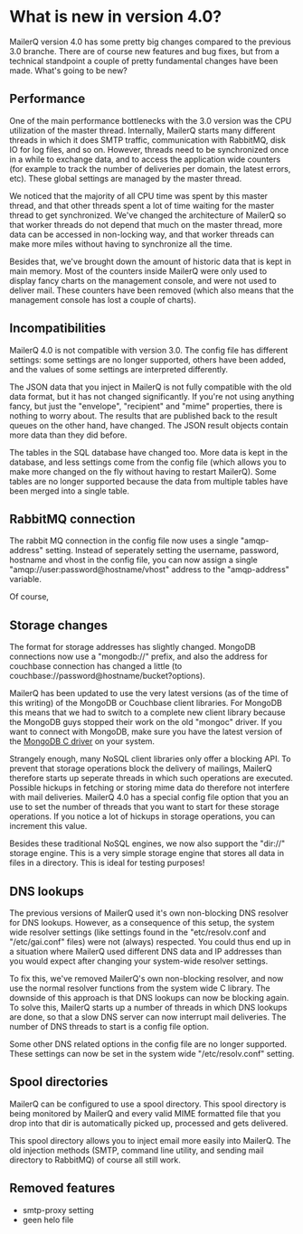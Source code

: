 # What is new in version 4.0?

MailerQ version 4.0 has some pretty big changes compared to the previous
3.0 branche. There are of course new features and bug fixes, but from a 
technical standpoint a couple of pretty  fundamental changes have been 
made. What's going to be new?


## Performance

One of the main performance bottlenecks with the 3.0 version was the
CPU utilization of the master thread. Internally, MailerQ starts many
different threads in which it does SMTP traffic, communication with
RabbitMQ, disk IO for log files, and so on. However, threads need to be 
synchronized once in a while to exchange data, and to access
the application wide counters (for example to track the number of 
deliveries per domain, the latest errors, etc). These global settings
are managed by the master thread.

We noticed that the majority of all CPU time was spent by this master
thread, and that other threads spent a lot of time waiting for the
master thread to get synchronized. We've changed the architecture
of MailerQ so that worker threads do not depend that much on the master
thread, more data can be accessed in non-locking way, and that worker
threads can make more miles without having to synchronize all the time.

Besides that, we've brought down the amount of historic data that is kept in
main memory. Most of the counters inside MailerQ were only used to display 
fancy charts on the management console, and were not used to deliver
mail. These counters have been removed (which also means that the management
console has lost a couple of charts).


## Incompatibilities

MailerQ 4.0 is not compatible with version 3.0. The config file has
different settings: some settings are no longer supported, others have
been added, and the values of some settings are interpreted differently.

The JSON data that you inject in MailerQ is not fully compatible with
the old data format, but it has not changed significantly. If you're 
not using anything fancy, but just the "envelope", "recipient" and "mime"
properties, there is nothing to worry about. The results that are published
back to the result queues on the other hand, have changed. The JSON 
result objects contain more data than they did before.

The tables in the SQL database have changed too. More data is kept
in the database, and less settings come from the config file (which allows 
you to make more changed on the fly without having to restart MailerQ). 
Some tables are no longer supported because the data from multiple 
tables have been merged into a single table.


## RabbitMQ connection

The rabbit MQ connection in the config file now uses a single "amqp-address"
setting. Instead of seperately setting the username, password, hostname and 
vhost in the config file, you can now assign a single "amqp://user:password@hostname/vhost" 
address to the "amqp-address" variable.

Of course, 


## Storage changes

The format for storage addresses has slightly changed. MongoDB
connections now use a "mongodb://" prefix, and also the address for
couchbase connection has changed a little (to couchbase://password@hostname/bucket?options).

MailerQ has been updated to use the very latest versions (as of the time
of this writing) of the MongoDB or Couchbase client libraries. For MongoDB
this means that we had to switch to a complete new client library because
the MongoDB guys stopped their work on the old "mongoc" driver. If
you want to connect with MongoDB, make sure you have the latest version
of the [MongoDB C driver](https://github.com/mongodb/mongo-c-driver) on 
your system.

Strangely enough, many NoSQL client libraries only offer a blocking API. 
To prevent that storage operations block the delivery of mailings, MailerQ 
therefore starts up seperate threads in which such operations are executed. 
Possible hickups in fetching or storing mime data do therefore not interfere with mail
deliveries. MailerQ 4.0 has a special config file option that you an use
to set the number of threads that you want to start for these storage operations. 
If you notice a lot of hickups in storage operations, you can increment this value.

Besides these traditional NoSQL engines, we now also support the 
"dir://" storage engine. This is a very simple storage engine that stores
all data in files in a directory. This is ideal for testing purposes!


## DNS lookups

The previous versions of MailerQ used it's own non-blocking DNS resolver
for DNS lookups. However, as a consequence of this setup, the system wide
resolver settings (like settings found in the "etc/resolv.conf and 
"/etc/gai.conf" files) were not (always) respected. You could thus end up 
in a situation where MailerQ used different DNS data and IP addresses than 
you would expect after changing your system-wide resolver settings.

To fix this, we've removed MailerQ's own non-blocking resolver, and now
use the normal resolver functions from the system wide C library. The downside
of this approach is that DNS lookups can now be blocking again. To solve
this, MailerQ starts up a number of threads in which DNS lookups are done,
so that a slow DNS server can now interrupt mail deliveries. The number
of DNS threads to start is a config file option.

Some other DNS related options in the config file are no longer supported.
These settings can now be set in the system wide "/etc/resolv.conf" setting.


## Spool directories

MailerQ can be configured to use a spool directory. This spool directory
is being monitored by MailerQ and every valid MIME formatted file that
you drop into that dir is automatically picked up, processed and gets
delivered.

This spool directory allows you to inject email more easily into MailerQ.
The old injection methods (SMTP, command line utility, and sending mail
directory to RabbitMQ) of course all still work.


## Removed features



- smtp-proxy setting
- geen helo file

